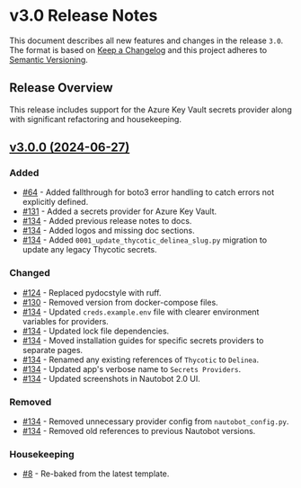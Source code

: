 # v3.0 Release Notes

This document describes all new features and changes in the release `3.0`. The format is based on [Keep a Changelog](https://keepachangelog.com/en/1.0.0/) and this project adheres to [Semantic Versioning](https://semver.org/spec/v2.0.0.html).

## Release Overview

This release includes support for the Azure Key Vault secrets provider along with significant refactoring and housekeeping.

## [v3.0.0 (2024-06-27)](https://github.com/nautobot/nautobot-app-secrets-providers/releases/tag/v3.0.0)

### Added

- [#64](https://github.com/nautobot/nautobot-app-secrets-providers/issues/64) - Added fallthrough for boto3 error handling to catch errors not explicitly defined.
- [#131](https://github.com/nautobot/nautobot-app-secrets-providers/issues/131) - Added a secrets provider for Azure Key Vault.
- [#134](https://github.com/nautobot/nautobot-app-secrets-providers/issues/134) - Added previous release notes to docs.
- [#134](https://github.com/nautobot/nautobot-app-secrets-providers/issues/134) - Added logos and missing doc sections.
- [#134](https://github.com/nautobot/nautobot-app-secrets-providers/issues/134) - Added `0001_update_thycotic_delinea_slug.py` migration to update any legacy Thycotic secrets.

### Changed

- [#124](https://github.com/nautobot/nautobot-app-secrets-providers/issues/124) - Replaced pydocstyle with ruff.
- [#130](https://github.com/nautobot/nautobot-app-secrets-providers/issues/130) - Removed version from docker-compose files.
- [#134](https://github.com/nautobot/nautobot-app-secrets-providers/issues/134) - Updated `creds.example.env` file with clearer environment variables for providers.
- [#134](https://github.com/nautobot/nautobot-app-secrets-providers/issues/134) - Updated lock file dependencies.
- [#134](https://github.com/nautobot/nautobot-app-secrets-providers/issues/134) - Moved installation guides for specific secrets providers to separate pages.
- [#134](https://github.com/nautobot/nautobot-app-secrets-providers/issues/134) - Renamed any existing references of `Thycotic` to `Delinea`.
- [#134](https://github.com/nautobot/nautobot-app-secrets-providers/issues/134) - Updated app's verbose name to `Secrets Providers`.
- [#134](https://github.com/nautobot/nautobot-app-secrets-providers/issues/134) - Updated screenshots in Nautobot 2.0 UI.

### Removed

- [#134](https://github.com/nautobot/nautobot-app-secrets-providers/issues/134) - Removed unnecessary provider config from `nautobot_config.py`.
- [#134](https://github.com/nautobot/nautobot-app-secrets-providers/issues/134) - Removed old references to previous Nautobot versions.

### Housekeeping

- [#8](https://github.com/nautobot/nautobot-app-secrets-providers/issues/8) - Re-baked from the latest template.
